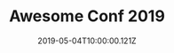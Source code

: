 ---
title: Awesome Conf 2019
date: "2019-05-04T10:00:00.121Z"
template: "talk"
draft: false
# slug: "/projects/perfecting-the-art-of-perfection/"
# category: "Design Inspiration"
# tags:
#   - "Handwriting"
#   - "Learning to write"
links:
  - title: Conference Home
    link: https://awesomeconf.dev
  - title: Slides
    link: https://slides.com/gokatz/ember-and-vue/
description: "A talk on how Ember and Vue utilize the native features and share concepts and even syntaxes along with a demo of how simple to jump between them without much friction by building a counter component. Awesome conf was really a great start for me to be a speaker being a mediocre introvert."
---
